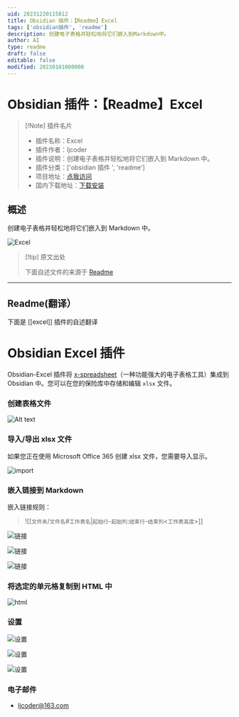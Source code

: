 ```yaml
---
uid: 20231220115812
title: Obsidian 插件：【Readme】Excel
tags: ['obsidian插件', 'readme']
description: 创建电子表格并轻松地将它们嵌入到Markdown中。
author: AI
type: readme
draft: false
editable: false
modified: 20230101000000
---
```


# Obsidian 插件：【Readme】Excel

> [!Note] 插件名片
> - 插件名称：Excel
> - 插件作者：ljcoder
> - 插件说明：创建电子表格并轻松地将它们嵌入到 Markdown 中。
> - 插件分类：['obsidian 插件 ', 'readme']
> - 项目地址：[点我访问](https://github.com/ljcoder2015/obsidian-excel)
> - 国内下载地址：[下载安装](https://pkmer.cn/products/plugin/pluginMarket/?excel)

## 概述

创建电子表格并轻松地将它们嵌入到 Markdown 中。

![Excel](https://cdn.pkmer.cn/covers/excel.gif)

> [!tip] 原文出处
>
>下面自述文件的来源于 [Readme](https://ghproxy.net/https://raw.githubusercontent.com/ljcoder2015/obsidian-excel/master/README.md)

---

## Readme(翻译）

下面是 [[excel]] 插件的自述翻译

# Obsidian Excel 插件

Obsidian-Excel 插件将 [x-spreadsheet](https://github.com/myliang/x-spreadsheet)（一种功能强大的电子表格工具）集成到 Obsidian 中。您可以在您的保险库中存储和编辑 `xlsx` 文件。

### 创建表格文件

![Alt text](./doc/img/create.gif)

### 导入/导出 xlsx 文件

如果您正在使用 Microsoft Office 365 创建 xlsx 文件，您需要导入显示。

![import](./doc/img/import.gif)

### 嵌入链接到 Markdown

嵌入链接规则：

> ![[`文件夹`/`文件名`#`工作表名`|`起始行`-`起始列`:`结束行`-`结束列`<`工作表高度`>]]

![链接](./doc/img/link.gif)

![链接](./doc/img/part-link.gif)

![链接](./doc//img/embed-link-height.gif)

### 将选定的单元格复制到 HTML 中

![html](./doc/img/html.gif)

### 设置

![设置](./doc/img/setting-file.gif)

![设置](./doc/img/setting-embed.gif)

![设置](./doc//img/setting-sheet.gif)

### 电子邮件

- ljcoder@163.com



